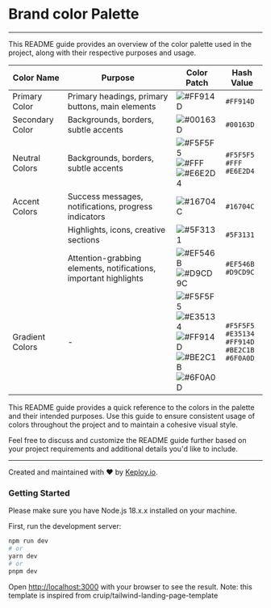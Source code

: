 # Brand color Palette

---

This README guide provides an overview of the color palette used in the project, along with their respective purposes and usage.

| Color Name   | Purpose                                   | Color Patch                                                 | Hash Value |
|--------------|-------------------------------------------|------------------------------------------------------------|------------|
| Primary Color| Primary headings, primary buttons, main elements | ![#FF914D](https://via.placeholder.com/20/FF914D?text=+) | `#FF914D` |
| Secondary Color | Backgrounds, borders, subtle accents  | ![#00163D](https://via.placeholder.com/20/00163D?text=+)   | `#00163D` |
| Neutral Colors | Backgrounds, borders, subtle accents | ![#F5F5F5](https://via.placeholder.com/20/F5F5F5?text=+) <br> ![#FFF](https://via.placeholder.com/20/FFF?text=+) <br> ![#E6E2D4](https://via.placeholder.com/20/E6E2D4?text=+) | `#F5F5F5` <br> `#FFF` <br> `#E6E2D4` |
| Accent Colors | Success messages, notifications, progress indicators | ![#16704C](https://via.placeholder.com/20/16704C?text=+) | `#16704C` |
|               | Highlights, icons, creative sections | ![#5F3131](https://via.placeholder.com/20/5F3131?text=+)   | `#5F3131` |
|               | Attention-grabbing elements, notifications, important highlights | ![#EF546B](https://via.placeholder.com/20/EF546B?text=+) <br> ![#D9CD9C](https://via.placeholder.com/20/D9CD9C?text=+) | `#EF546B` <br> `#D9CD9C` |
| Gradient Colors | - | ![#F5F5F5](https://via.placeholder.com/20/F5F5F5?text=+) <br> ![#E35134](https://via.placeholder.com/20/E35134?text=+) <br> ![#FF914D](https://via.placeholder.com/20/FF914D?text=+) <br> ![#BE2C1B](https://via.placeholder.com/20/BE2C1B?text=+) <br> ![#6F0A0D](https://via.placeholder.com/20/6F0A0D?text=+) | `#F5F5F5` <br> `#E35134` <br> `#FF914D` <br> `#BE2C1B` <br> `#6F0A0D` |

This README guide provides a quick reference to the colors in the palette and their intended purposes. Use this guide to ensure consistent usage of colors throughout the project and to maintain a cohesive visual style.

Feel free to discuss and customize the README guide further based on your project requirements and additional details you'd like to include.

---


Created and maintained with ❤️ by [Keploy.io](https://keploy.io/).

### Getting Started

Please make sure you have Node.js 18.x.x installed on your machine.

First, run the development server:

```bash
npm run dev
# or
yarn dev
# or
pnpm dev
```

Open [http://localhost:3000](http://localhost:3000) with your browser to see the result.
Note: this template is inspired from cruip/tailwind-landing-page-template 